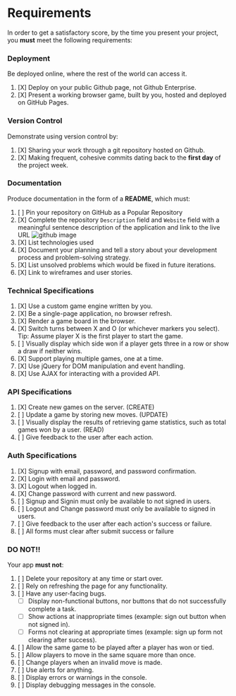 # Requirements

In order to get a satisfactory score, by the time you present your project, you
**must** meet the following requirements:

### Deployment
Be deployed online, where the rest of the world can access it.
1.  [X]   Deploy on your public Github page, not Github Enterprise.
1.  [X]   Present a working browser game, built by you, hosted and deployed on GitHub Pages.

### Version Control
Demonstrate using version control by:
1.  [X]   Sharing your work through a git repository hosted on Github.
1.  [X]   Making frequent, cohesive commits dating back to the **first day**
of the project week.

### Documentation
Produce documentation in the form of a **README**, which must:
1.  [ ] Pin your repository on GitHub as a Popular Repository
1.  [X] Complete the repository `Description` field and `Website` field with a meaningful sentence description of the application and link to the live URL
![github image](https://git.generalassemb.ly/storage/user/3667/files/beae41ae-aaaa-11e7-8867-63958d376a0b)
1.  [X] List technologies used
1.  [X] Document your planning and tell a story about your development process and problem-solving strategy.
1.  [X] List unsolved problems which would be fixed in future iterations.
1.  [X] Link to wireframes and user stories.

### Technical Specifications
1.  [X] Use a custom game engine written by you.
1.  [X] Be a single-page application, no browser refresh.
1.  [X] Render a game board in the browser.
1.  [X] Switch turns between X and O (or whichever markers you select).  Tip:  Assume player X is the first player to start the game.
1.  [ ] Visually display which side won if a player gets three in a row or show a draw if neither wins.
1.  [X] Support playing multiple games, one at a time.
1.  [X] Use jQuery for DOM manipulation and event handling.
1.  [X] Use AJAX for interacting with a provided API.

### API Specifications
1.  [X]  Create new games on the server. (CREATE)
1.  [ ]  Update a game by storing new moves. (UPDATE)
1.  [ ]  Visually display the results of retrieving game statistics, such as total games won by a user. (READ)
1.  [ ]  Give feedback to the user after each action.

### Auth Specifications
1.  [X]  Signup with email, password, and password confirmation.
1.  [X]  Login with email and password.
1.  [X]  Logout when logged in.
1.  [X]  Change password with current and new password.
1.  [ ]  Signup and Signin must only be available to not signed in users.
1.  [ ]  Logout and Change password must only be available to signed in users.
1.  [ ]  Give feedback to the user after each action's success or failure.
1.  [ ]  All forms must clear after submit success or failure

### DO NOT!!
Your app **must not**:
1.  [ ]   Delete your repository at any time or start over.
1.  [ ]   Rely on refreshing the page for any functionality.
1.  [ ]   Have any user-facing bugs.
    - [ ] Display non-functional buttons, nor buttons that do not successfully complete a task.
    - [ ] Show actions at inappropriate times (example: sign out button when not signed in).
    - [ ] Forms not clearing at appropriate times (example: sign up form not clearing after success).
1.  [ ]   Allow the same game to be played after a player has won or tied.
1.  [ ]   Allow players to move in the same square more than once.
1.  [ ]   Change players when an invalid move is made.
1.  [ ]   Use alerts for anything.
1.  [ ]   Display errors or warnings in the console.
1.  [ ]   Display debugging messages in the console.